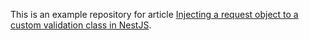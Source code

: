 This is  an example repository for article [Injecting a request object to a custom validation class in NestJS](https://dev.to/avantar/injecting-request-object-to-a-custom-validation-class-in-nestjs-5dal).